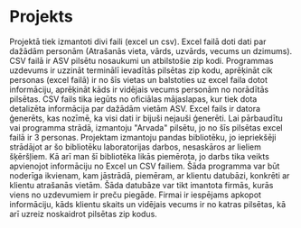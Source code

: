 # Projekts
Projektā tiek izmantoti divi faili (excel un csv). Excel failā doti dati par dažādām personām (Atrašanās vieta, vārds, uzvārds, vecums un dzimums).
CSV failā ir ASV pilsētu nosaukumi un atbilstošie zip kodi. Programmas uzdevums ir uzzināt terminālī ievadītās pilsētas zip kodu, aprēķināt cik
personas (excel failā) ir no šīs vietas un balstoties uz excel faila dotot informāciju, aprēķināt kāds ir vidējais vecums personām no norādītās
pilsētas.
CSV fails tika iegūts no oficiālas mājaslapas, kur tiek dota detalizēta informācija par dažādām vietām ASV. Excel fails ir datora ģenerēts, kas
nozīmē, ka visi dati ir bijuši nejauši ģenerēti. Lai pārbaudītu vai programma strādā, izmantoju "Arvada" pilsētu, jo no šīs pilsētas excel failā
ir 3 personas.
Projektam izmantoju pandas bibliotēku, jo iepriekšēji strādājot ar šo bibliotēku laboratorijas darbos, nesaskāros ar lieliem šķēršļiem. Kā arī
man šī bibliotēka likās piemērota, jo darbs tika veikts apvienojot informāciju no Excel un CSV failiem.
Šāda programma var būt noderīga ikvienam, kam jāstrādā, piemēram, ar klientu datubāzi, konkrēti ar klientu atrašanās vietām. Šāda datubāze var
tikt imantota firmās, kurās viens no uzdevumiem ir preču piegāde. Firmai ir iespējams apkopot informāciju, kāds klientu skaits un vidējais vecums
ir no katras pilsētas, kā arī uzreiz noskaidrot pilsētas zip kodus.
